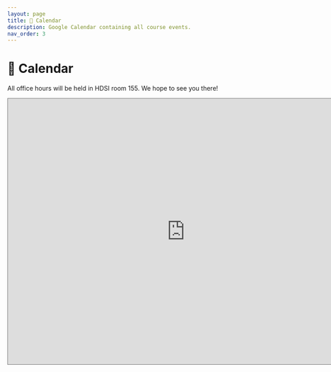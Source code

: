 ```yaml
---
layout: page
title: 📆 Calendar
description: Google Calendar containing all course events.
nav_order: 3
---
```


# 📆 Calendar

All office hours will be held in HDSI room 155. We hope to see you there!

<iframe src="https://calendar.google.com/calendar/embed?height=600&wkst=1&ctz=America%2FLos_Angeles&bgcolor=%23ffffff&mode=WEEK&showTitle=0&showPrint=0&src=Y19iN2E5MmI4ZDA0MDhlNDJjY2RkNTdjMTJhOGJmZGY5N2ZlY2U3OGM0YWU5OGM4MDg5NzFlMzFkNmUzODllZmZlQGdyb3VwLmNhbGVuZGFyLmdvb2dsZS5jb20&src=Y18yMWJlZTM4YmNlNmI5ODcwYWQ4N2NhNTI4NDA4MDBmZDdhYzI3ZGY0Y2MyNmFkMzM4ZjYyY2QwMjczOTY0MjM3QGdyb3VwLmNhbGVuZGFyLmdvb2dsZS5jb20&src=Y19hYzQ4ZTMxMDc1YTg1N2RkMGEzYWM0NmY1YThmMjM3MmYyZTNlNTFjNTY3MDRjMzFhYWIzMDYxZmIzYzliMzEzQGdyb3VwLmNhbGVuZGFyLmdvb2dsZS5jb20&color=%23F09300&color=%23795548&color=%237986CB" style="border:solid 1px #777" width="800" height="600" frameborder="0" scrolling="no"></iframe>

<!-- <iframe src="https://calendar.google.com/calendar/embed?height=600&wkst=1&ctz=America%2FLos_Angeles&bgcolor=%23ffffff&mode=WEEK&showTitle=0&showPrint=0&src=Y185NzkyYjU3NjVlY2RlYjM0NjJmYzU1ZmEwNjE3MmU1NjQzMTYzNGNjYzQ4ZmZmM2NhNjA5MTZjYWQ3OWNlMGY1QGdyb3VwLmNhbGVuZGFyLmdvb2dsZS5jb20&src=Y185NDliNzVlNDUxMjRkYjg4MDhiMDk2MGRlNmM4NTBiZTU2N2NhYTk1MTA5MzUwNWYyNDczMzZmN2NlZTA3NzY1QGdyb3VwLmNhbGVuZGFyLmdvb2dsZS5jb20&src=Y18xOTdlNTUyNWNlYTM4YmNiODM3NTkyMWJiNjZjOTg1Njk4Nzk2Njg0ZDllZmNjYTk0ZDlkMWJmNGZlMTQwYmM3QGdyb3VwLmNhbGVuZGFyLmdvb2dsZS5jb20&color=%23F09300&color=%239E69AF&color=%234285F4" style="border:solid 1px #777" width="800" height="600" frameborder="0" scrolling="no"></iframe> -->
